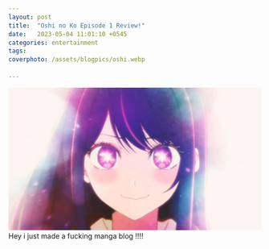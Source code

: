 ```yaml
---
layout: post
title:  "Oshi no Ko Episode 1 Review!"
date:   2023-05-04 11:01:10 +0545
categories: entertainment 
tags: 
coverphoto: /assets/blogpics/oshi.webp

---
```

![My helpful screenshot](/assets/blogpics/oshi.webp)
Hey i just made a fucking manga blog !!!!
